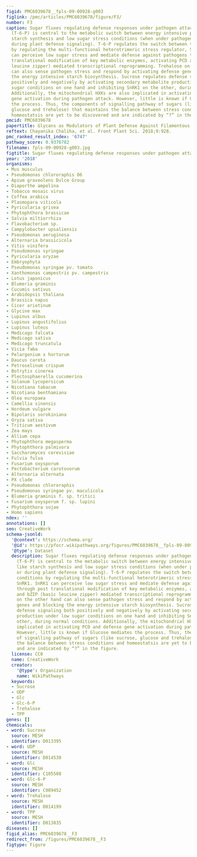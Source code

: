 ```yaml
---
figid: PMC6039678__fpls-09-00928-g003
figlink: /pmc/articles/PMC6039678/figure/F3/
number: F3
caption: Sugar fluxes regulating defense responses under pathogen attack. Trehalose-6-phosphate
  (T-6-P) is central to the metabolic switch between energy intensive processes like
  starch synthesis and low sugar stress conditions (when under pathogen attack or
  during plant defense signaling). T-6-P regulates the switch between these two conditions
  by regulating the multi-functional heterotrimeric stress regulator, SnRK1. SnRK1
  can perceive low sugar stress and mediate defense against pathogens through post
  translational modification of key metabolic enzymes, activating PCD and bZIP (basic
  leucine zipper) mediated transcriptional reprogramming. Trehalose on the other hand
  can also sense pathogen stress and respond by activating defense genes and blocking
  the energy intensive starch biosynthesis. Sucrose regulates defense signaling both
  positively and negatively by activating secondary metabolite production under low
  sugar conditions on one hand and inhibiting SnRK1 on the other, during normal conditions.
  Additionally, the mitochondrial HXKs are also implicated in activating PCD and defense
  gene activation during pathogen attack. However, little is known if Glucose mediates
  the process. Thus, the components of signalling pathway of sugars (like sucrose,
  glucose and trehalose) that maintains the balance between stress conditions and
  homeostatsis are yet to be discovered and are indicated by “?” in the figure.
pmcid: PMC6039678
papertitle: Glycans as Modulators of Plant Defense Against Filamentous Pathogens.
reftext: Chayanika Chaliha, et al. Front Plant Sci. 2018;9:928.
pmc_ranked_result_index: '6747'
pathway_score: 0.9376782
filename: fpls-09-00928-g003.jpg
figtitle: Sugar fluxes regulating defense responses under pathogen attack
year: '2018'
organisms:
- Mus musculus
- Pseudomonas chlororaphis O6
- Apium graveolens Dulce Group
- Diaporthe ampelina
- Tobacco mosaic virus
- Coffea arabica
- Plasmopara viticola
- Pyricularia grisea
- Phytophthora brassicae
- Salvia miltiorrhiza
- Flavobacterium sp.
- Campylobacter upsaliensis
- Pseudomonas aeruginosa
- Alternaria brassicicola
- Vitis vinifera
- Pseudomonas syringae
- Pyricularia oryzae
- Embryophyta
- Pseudomonas syringae pv. tomato
- Xanthomonas campestris pv. campestris
- Lotus japonicus
- Blumeria graminis
- Cucumis sativus
- Arabidopsis thaliana
- Brassica napus
- Cicer arietinum
- Glycine max
- Lupinus albus
- Lupinus angustifolius
- Lupinus luteus
- Medicago falcata
- Medicago sativa
- Medicago truncatula
- Vicia faba
- Pelargonium x hortorum
- Daucus carota
- Petroselinum crispum
- Botrytis cinerea
- Plectosphaerella cucumerina
- Solanum lycopersicum
- Nicotiana tabacum
- Nicotiana benthamiana
- Olea europaea
- Camellia sinensis
- Hordeum vulgare
- Bipolaris sorokiniana
- Oryza sativa
- Triticum aestivum
- Zea mays
- Allium cepa
- Phytophthora megasperma
- Phytophthora palmivora
- Saccharomyces cerevisiae
- Fulvia fulva
- Fusarium oxysporum
- Pectobacterium carotovorum
- Alternaria alternata
- PX clade
- Pseudomonas chlororaphis
- Pseudomonas syringae pv. maculicola
- Blumeria graminis f. sp. tritici
- Fusarium oxysporum f. sp. lupini
- Phytophthora sojae
- Homo sapiens
ndex: ''
annotations: []
seo: CreativeWork
schema-jsonld:
  '@context': https://schema.org/
  '@id': https://pfocr.wikipathways.org/figures/PMC6039678__fpls-09-00928-g003.html
  '@type': Dataset
  description: Sugar fluxes regulating defense responses under pathogen attack. Trehalose-6-phosphate
    (T-6-P) is central to the metabolic switch between energy intensive processes
    like starch synthesis and low sugar stress conditions (when under pathogen attack
    or during plant defense signaling). T-6-P regulates the switch between these two
    conditions by regulating the multi-functional heterotrimeric stress regulator,
    SnRK1. SnRK1 can perceive low sugar stress and mediate defense against pathogens
    through post translational modification of key metabolic enzymes, activating PCD
    and bZIP (basic leucine zipper) mediated transcriptional reprogramming. Trehalose
    on the other hand can also sense pathogen stress and respond by activating defense
    genes and blocking the energy intensive starch biosynthesis. Sucrose regulates
    defense signaling both positively and negatively by activating secondary metabolite
    production under low sugar conditions on one hand and inhibiting SnRK1 on the
    other, during normal conditions. Additionally, the mitochondrial HXKs are also
    implicated in activating PCD and defense gene activation during pathogen attack.
    However, little is known if Glucose mediates the process. Thus, the components
    of signalling pathway of sugars (like sucrose, glucose and trehalose) that maintains
    the balance between stress conditions and homeostatsis are yet to be discovered
    and are indicated by “?” in the figure.
  license: CC0
  name: CreativeWork
  creator:
    '@type': Organization
    name: WikiPathways
  keywords:
  - Sucrose
  - UDP
  - Glc
  - Glc-6-P
  - Trehalose
  - TPP
genes: []
chemicals:
- word: Sucrose
  source: MESH
  identifier: D013395
- word: UDP
  source: MESH
  identifier: D014530
- word: Glc
  source: MESH
  identifier: C105508
- word: Glc-6-P
  source: MESH
  identifier: C089452
- word: Trehalose
  source: MESH
  identifier: D014199
- word: TPP
  source: MESH
  identifier: D013835
diseases: []
figid_alias: PMC6039678__F3
redirect_from: /figures/PMC6039678__F3
figtype: Figure
---
```

